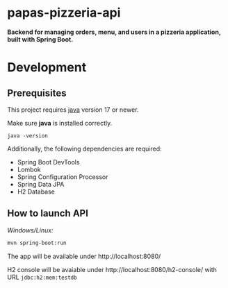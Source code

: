 # papas-pizzeria-api

**Backend for managing orders, menu, and users in a pizzeria application, built with Spring Boot.**  

# Development

## Prerequisites

This project requires [java](https://www.oracle.com/pl/java/technologies/downloads/#jdk24-windows) version 17 or newer.  

Make sure **java** is installed correctly.  

```
java -version
```

Additionally, the following dependencies are required:
- Spring Boot DevTools
- Lombok
- Spring Configuration Processor
- Spring Data JPA
- H2 Database

## How to launch API  

*Windows/Linux:*
```bash
mvn spring-boot:run
```

The app will be available under http://localhost:8080/  

H2 console will be avaiable under http://localhost:8080/h2-console/ with URL `jdbc:h2:mem:testdb`
